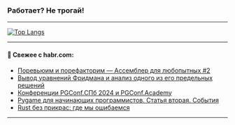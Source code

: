 ### Работает? Не трогай!

---
<!--
#### 🛠️ Technical stack:

![Java](https://img.shields.io/badge/Java-informational?logo=Oracle&style=flat&logoColor=white&color=FF4500)
![Kotlin](https://img.shields.io/badge/Kotlin-informational?logo=Kotlin&style=flat&logoColor=white&color=774D97)
![TS](https://img.shields.io/badge/TypeScript-informational?logo=typeScript&style=flat&logoColor=black&color=017acc)
![Python](https://img.shields.io/badge/Python-informational?logo=Python&style=flat&logoColor=black&color=ffdd54) <br>
![Spring](https://img.shields.io/badge/Spring-informational?logo=Spring&style=flat&logoColor=white&color=6DB33F) 
![SpringBoot](https://img.shields.io/badge/SpringBoot-informational?logo=SpringBoot&style=flat&logoColor=white&color=6DB33F)
![Nest](https://img.shields.io/badge/NestJS-informational?logo=NestJS&style=flat&logoColor=white&color=E0234E) 
![NodeJS](https://img.shields.io/badge/NodeJS-informational?logo=node.js&style=flat&logoColor=white&color=70A760)<br>
![PostgreSQL](https://img.shields.io/badge/PostgreSQL-informational?logo=PostgreSQL&style=flat&logoColor=white&color=DAA520)
![MongoDB](https://img.shields.io/badge/MongoDB-informational?logo=MongoDB&style=flat&logoColor=white&color=870000)
![Apache](https://img.shields.io/badge/Apache-informational?logo=apache&style=flat&logoColor=white&color=f74e28)

___ 
-->

<!--- #### 🛠️ : --->

[![Top Langs](https://github-readme-stats-82jvfl3w3-advtsettinggmailcoms-projects.vercel.app/api/top-langs/?username=zloylis&langs_count=10&hide_title=true&title_color=e6edf3&size_weight=0.5&count_weight=0.5&layout=compact&hide_progress=true&hide_border=true&theme=dracula)](https://github.com/zloylis)

<!---


####  :octocat:&nbsp;&nbsp; Статистика:

![GitHub stats](https://github-readme-stats-u2qms2cxw-advtsettinggmailcoms-projects.vercel.app/api?username=zloylis&show_icons=true&hide_border=true&theme=dracula&title_color=e6edf3&include_all_commits=true&count_private=true&hide_rank=false&hide_title=true&rank_icon=github)
-->
---

#### 💬 Свежее с habr.com:

<!-- BLOG-POST-LIST:START -->
- [Поревьюим и порефакторим — Ассемблер для любопытных #2](https://habr.com/ru/articles/857208/?utm_source=habrahabr&utm_medium=rss&utm_campaign=857208)
- [Вывод уравнений Фридмана и анализ одного из его предельных решений](https://habr.com/ru/articles/857472/?utm_source=habrahabr&utm_medium=rss&utm_campaign=857472)
- [Конференции PGConf.СПб 2024 и PGConf.Academy](https://habr.com/ru/companies/postgrespro/articles/856594/?utm_source=habrahabr&utm_medium=rss&utm_campaign=856594)
- [Pygame для начинающих программистов. Статья вторая. События](https://habr.com/ru/articles/858050/?utm_source=habrahabr&utm_medium=rss&utm_campaign=858050)
- [Rust без прикрас: где мы ошибаемся](https://habr.com/ru/companies/beget/articles/857168/?utm_source=habrahabr&utm_medium=rss&utm_campaign=857168)
<!-- BLOG-POST-LIST:END -->

---
